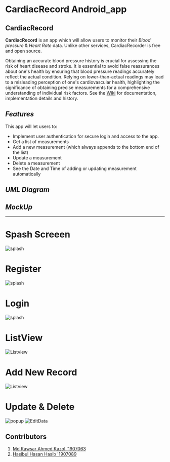 # CardiacRecord Android_app
## **CardiacRecord**
**CardiacRecord** is an app which will allow users to monitor their _Blood pressure_ & _Heart Rate_ data. Unlike other services, CardiacRecorder is free and open source.


Obtaining an accurate blood pressure history is crucial for assessing the risk of heart disease and stroke. It is essential to avoid false reassurances about one's health by ensuring that blood pressure readings accurately reflect the actual condition. Relying on lower-than-actual readings may lead to a misleading perception of one's cardiovascular health, highlighting the significance of obtaining precise measurements for a comprehensive understanding of individual risk factors.
See the [Wiki](https://github.com/Hasib305/FinalCardiac/wiki) for documentation, implementation details and history.


## *Features*
This app will let users to:
* Implement user authentication for secure login and access to the app. 
* Get a list of measurements
* Add a new measurement (which always appends to the bottom end of the list)
* Update a measurement
* Delete a measurement
* See the Date and Time of adding or updating measurement automatically


## *UML Diagram*




## *MockUp*
***


# Spash Screeen
![splash](https://github.com/Hasib305/FinalCardiac/blob/master/splash.png)

# Register
![splash](https://github.com/Hasib305/FinalCardiac/blob/master/register.png)

# Login
![splash](https://github.com/Hasib305/FinalCardiac/blob/master/login.png)

# ListView
![Listview](https://github.com/Hasib305/FinalCardiac/blob/master/listview.png)

# Add New Record

![Listview](https://github.com/Hasib305/FinalCardiac/blob/master/add%20data.png)


# Update & Delete
![popup](https://github.com/Hasib305/FinalCardiac/blob/master/flying-iphone-12-mockup.png)
![EditData](https://github.com/Hasib305/FinalCardiac/blob/master/flying-iphone-12-mockup%20(1).png)






## Contributors
1. [Md Kawsar Ahmed Kazol '1907063](https://github.com/kazol196295)
2. [Hasibul Hasan Hasib '1907089](https://github.com/Hasib305)
